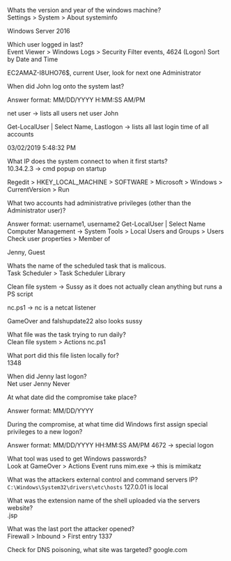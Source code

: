   
Whats the version and year of the windows machine?  
Settings > System > About
systeminfo

Windows Server 2016

Which user logged in last?  
Event Viewer > Windows Logs > Security
Filter events, 4624 (Logon)
Sort by Date and Time

EC2AMAZ-I8UHO76$, current User, look for next one
Administrator

When did John log onto the system last?

Answer format: MM/DD/YYYY H:MM:SS AM/PM

net user -> lists all users
net user John

Get-LocalUser | Select Name, Lastlogon -> lists all last login time of all accounts

03/02/2019 5:48:32 PM

What IP does the system connect to when it first starts?  
10.34.2.3 -> cmd popup on startup

Regedit > HKEY_LOCAL_MACHINE > SOFTWARE > Microsoft > Windows > CurrentVersion > Run

What two accounts had administrative privileges (other than the Administrator user)?

Answer format: username1, username2
Get-LocalUser | Select Name
Computer Management -> System Tools > Local Users and Groups > Users
Check user properties > Member of

Jenny, Guest

Whats the name of the scheduled task that is malicous.  
Task Scheduler > Task Scheduler Library

Clean file system -> Sussy as it does not actually clean anything but runs a PS script

nc.ps1 -> nc is a netcat listener

GameOver and falshupdate22 also looks sussy

What file was the task trying to run daily?  
Clean file system > Actions
nc.ps1

What port did this file listen locally for?  
1348

When did Jenny last logon?  
Net user Jenny
Never

At what date did the compromise take place?

Answer format: MM/DD/YYYY


During the compromise, at what time did Windows first assign special privileges to a new logon?

Answer format: MM/DD/YYYY HH:MM:SS AM/PM
4672 -> special logon

What tool was used to get Windows passwords?  
Look at GameOver > Actions
Event runs mim.exe -> this is mimikatz

What was the attackers external control and command servers IP?  
`C:\Windows\System32\drivers\etc\hosts`
127.0.01 is local

What was the extension name of the shell uploaded via the servers website?  
.jsp

What was the last port the attacker opened?  
Firewall > Inbound > First entry
1337


Check for DNS poisoning, what site was targeted?
google.com
